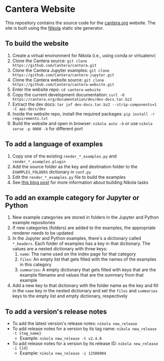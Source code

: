# Cantera Website

This repository contains the source code for the [cantera.org](https://cantera.org) website. The
site is built using the [Nikola](https://getnikola.com) static site generator.

## To build the website

1. Create a virtual environment for Nikola (i.e., using conda or virtualenv)
2. Clone the Cantera source: `git clone https://github.com/Cantera/cantera.git`
3. Clone the Cantera Jupyter examples: `git clone https://github.com/Cantera/cantera-jupyter.git`
4. Clone the Cantera website source: `git clone https://github.com/Cantera/cantera-website.git`
5. Enter the website repo: `cd cantera-website`
6. Copy the current development documentation: `curl -O https://cantera.org/documentation/dev/dev-docs.tar.bz2`
7. Extract the dev docs: `tar jxf dev-docs.tar.bz2 --strip-components=1 -C api-docs/dev`
8. Inside the website repo, install the required packages: `pip install -r requirements.txt`
9. Build the website and open in browser: `nikola auto -b` or use `nikola serve -p 9000 -b` for different port

## To add a language of examples

1. Copy one of the existing `render_*_examples.py` and `render_*_examples.plugin`
2. Add the source folder as the key and destination folder to the `EXAMPLES_FOLDERS` dictionary in `conf.py`
3. Edit the `render_*_examples.py` file to build the examples
4. See [this blog post](https://bryanwweber.com/writing/personal/2018/12/22/writing-task-plugins-for-nikola/) for more information about building Nikola tasks

## To add an example category for Jupyter or Python

1. New example categories are stored in folders in the Jupyter and Python example repositories
2. If new categories (folders) are added to the examples, the appropriate renderer needs to be updated
3. In the Jupyter and Python examples, there's a dictionary called `*_headers`. Each folder of examples has a key in that dictionary. The values are a nested dictionary with three keys:
   1. `name`: The name used on the index page for that category
   2. `files`: An empty list that gets filled with the names of the examples in this category
   3. `summaries`: A empty dictionary that gets filled with keys that are the example filename and values that are the summary from that example
4. Add a new key to that dictionary with the folder name as the key and fill in the `name` key in the nested dictionary and set the `files` and `summaries` keys to the empty list and empty dictionary, respectively

## To add a version's release notes

* To add the latest version's release notes: `nikola new_release`
* To add release notes for a version by its tag name: `nikola new_release -t {tag_name}`
    - Example: `nikola new_release -t v2.4.0`
* To add release notes for a version by its release ID: `nikola new_release -i {id}`
    - Example: `nikola new_release -i 12508904`
